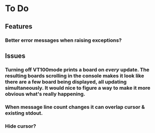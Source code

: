 # To Do

## Features

### Better error messages when raising exceptions?

 
## Issues

### Turning off VT100mode prints a board on _every_ update. The resulting boards scrolling in the console makes it look like there are a few board being displayed, all updating simultaneously. It would nice to figure a way to make it more obvious what's really happening. 

### When message line count changes it can overlap cursor & existing stdout.

### Hide cursor?

